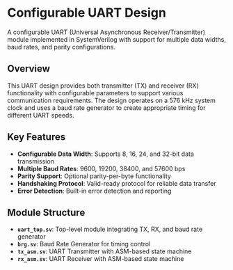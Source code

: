 # Configurable UART Design

A configurable UART (Universal Asynchronous Receiver/Transmitter) module implemented in SystemVerilog with support for multiple data widths, baud rates, and parity configurations.

## Overview

This UART design provides both transmitter (TX) and receiver (RX) functionality with configurable parameters to support various communication requirements. The design operates on a 576 kHz system clock and uses a baud rate generator to create appropriate timing for different UART speeds.

## Key Features

- **Configurable Data Width**: Supports 8, 16, 24, and 32-bit data transmission
- **Multiple Baud Rates**: 9600, 19200, 38400, and 57600 bps
- **Parity Support**: Optional parity-per-byte functionality
- **Handshaking Protocol**: Valid-ready protocol for reliable data transfer
- **Error Detection**: Built-in error detection and reporting

## Module Structure

- **`uart_top.sv`**: Top-level module integrating TX, RX, and baud rate generator
- **`brg.sv`**: Baud Rate Generator for timing control
- **`tx_asm.sv`**: UART Transmitter with ASM-based state machine
- **`rx_asm.sv`**: UART Receiver with ASM-based state machine

